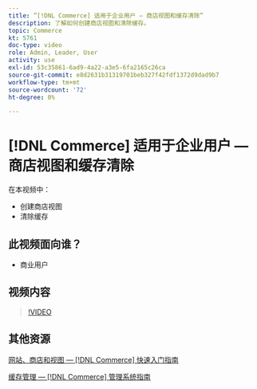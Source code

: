 ```yaml
---
title: ”[!DNL Commerce] 适用于企业用户 — 商店视图和缓存清除”
description: 了解如何创建商店视图和清除缓存。
topic: Commerce
kt: 5761
doc-type: video
role: Admin, Leader, User
activity: use
exl-id: 53c35861-6ad9-4a22-a3e5-6fa2165c26ca
source-git-commit: e8d2631b31319701beb327f42fdf1372d9dad9b7
workflow-type: tm+mt
source-wordcount: '72'
ht-degree: 0%

---
```


# [!DNL Commerce] 适用于企业用户 — 商店视图和缓存清除

在本视频中：

- 创建商店视图
- 清除缓存

## 此视频面向谁？

- 商业用户

## 视频内容

>[!VIDEO](https://video.tv.adobe.com/v/35946?quality=12&learn=on)

## 其他资源

[网站、商店和视图 —  [!DNL Commerce] 快速入门指南](https://experienceleague.adobe.com/docs/commerce-admin/start/setup/websites-stores-views.html)

[缓存管理 —  [!DNL Commerce] 管理系统指南](https://experienceleague.adobe.com/docs/commerce-admin/systems/tools/cache-management.html)
